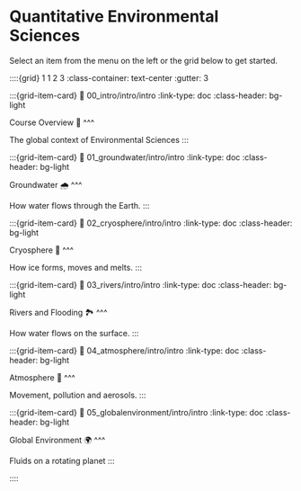# Quantitative Environmental Sciences

Select an item from the menu on the left or the grid below to get started.

::::{grid} 1 1 2 3
:class-container: text-center
:gutter: 3

:::{grid-item-card}
:link: 00_intro/intro/intro
:link-type: doc
:class-header: bg-light

Course Overview 🧭
^^^

The global context of Environmental Sciences
:::

:::{grid-item-card}
:link: 01_groundwater/intro/intro
:link-type: doc
:class-header: bg-light

Groundwater 🌧
^^^

How water flows through the Earth.
:::

:::{grid-item-card}
:link: 02_cryosphere/intro/intro
:link-type: doc
:class-header: bg-light

Cryosphere 🧊
^^^

How ice forms, moves and melts.
:::

:::{grid-item-card}
:link: 03_rivers/intro/intro
:link-type: doc
:class-header: bg-light

Rivers and Flooding 🏞
^^^

How water flows on the surface.
:::

:::{grid-item-card}
:link: 04_atmosphere/intro/intro
:link-type: doc
:class-header: bg-light

Atmosphere 💨
^^^

Movement, pollution and aerosols.
:::

:::{grid-item-card}
:link: 05_globalenvironment/intro/intro
:link-type: doc
:class-header: bg-light

Global Environment 🌍
^^^

Fluids on a rotating planet
:::

<!-- :::{grid-item-card}
:link: 06_oceancarbon/intro
:link-type: doc
:class-header: bg-light

Ocean Carbon 🌊
^^^

How carbon moves around the ocean
::: -->

<!-- :::{grid-item-card}
:link: 07_landcarbon/intro/intro
:link-type: doc
:class-header: bg-light

Terrestrial Carbon 🌲
^^^

Carbon on land
::: -->

<!-- :::{grid-item-card}
:link: 09_globalclimate/intro/intro
:link-type: doc
:class-header: bg-light

Global Climate 🌍
^^^

Climate change, IPCC and policy
::: -->

<!-- :::{grid-item-card}
:link: 10_energytransitions/intro/intro
:link-type: doc
:class-header: bg-light

Energy Transitions 🏭
^^^

Towards a sustainable future
::: -->

<!-- :::{grid-item-card}
:link: 08_polarcasestudy/intro/intro
:link-type: doc
:class-header: bg-light

Polar Case Study 🐧
^^^

Land-ocean-atmosphere-ice interactions
::: -->

::::
